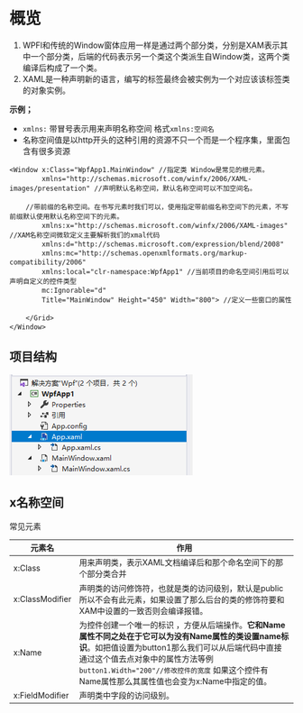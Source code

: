 # 概览

1. WPFl和传统的Window窗体应用一样是通过两个部分类，分别是XAM表示其中一个部分类，后端的代码表示另一个类这个类派生自Window类，这两个类编译后构成了一个类。
2. XAML是一种声明新的语言，编写的标签最终会被实例为一个对应该该标签类的对象实例。

**示例；**

- `xmlns:` 带冒号表示用来声明名称空间 格式`xmlns:空间名`
- 名称空间值是以http开头的这种引用的资源不只一个而是一个程序集，里面包含有很多资源

```xaml
<Window x:Class="WpfApp1.MainWindow" //指定类 Window是常见的根元素。
        xmlns="http://schemas.microsoft.com/winfx/2006/XAML-images/presentation" //声明默认名称空间，默认名称空间可以不加空间名。

    //带前缀的名称空间。在书写元素时我们可以，使用指定带前缀名称空间下的元素，不写前缀默认使用默认名称空间下的元素。
        xmlns:x="http://schemas.microsoft.com/winfx/2006/XAML-images" //XAM名称空间微软定义主要解析我们的xmal代码
        xmlns:d="http://schemas.microsoft.com/expression/blend/2008"
        xmlns:mc="http://schemas.openxmlformats.org/markup-compatibility/2006"
        xmlns:local="clr-namespace:WpfApp1" //当前项目的命名空间引用后可以声明自定义的控件类型
        mc:Ignorable="d"
        Title="MainWindow" Height="450" Width="800"> //定义一些窗口的属性

    </Grid>
</Window>
```

## 项目结构

![image-20210602212611783](overview-images/image-20210602212611783.png)





## x名称空间

常见元素

| 元素名          | 作用                                                         |
| --------------- | ------------------------------------------------------------ |
| x:Class         | 用来声明类，表示XAML文档编译后和那个命名空间下的那个部分类合并 |
| x:ClassModifier | 声明类的访问修饰符，也就是类的访问级别，默认是public所以不会有此元素，如果设置了那么后台的类的修饰符要和XAM中设置的一致否则会编译报错。 |
| x:Name          | 为控件创建一个唯一的标识 ，方便从后端操作。**它和Name属性不同之处在于它可以为没有Name属性的类设置name标识**。如把值设置为button1那么我们可以从后端代码中直接通过这个值去点对象中的属性方法等例 `button1.Width="200"//修改控件的宽度` 如果这个控件有Name属性那么其属性值也会变为x:Name中指定的值。 |
| x:FieldModifier | 声明类中字段的访问级别。                                     |

